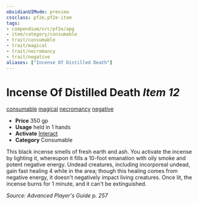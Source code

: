 ```yaml
---
obsidianUIMode: preview
cssclass: pf2e,pf2e-item
tags:
- compendium/src/pf2e/apg
- item/category/consumable
- trait/consumable
- trait/magical
- trait/necromancy
- trait/negative
aliases: ["Incense Of Distilled Death"]
---
```

# Incense Of Distilled Death *Item 12*  
[consumable](../../../Rules/traits/consumable.md)  [magical](../../../Rules/traits/magical.md)  [necromancy](../../../Rules/traits/necromancy.md)  [negative](../../../Rules/traits/negative.md)  

- **Price** 350 gp
- **Usage** held in 1 hands
- **Activate** [Interact](../../../Rules/actions/interact.md)
- **Category** Consumable

This black incense smells of fresh earth and ash. You activate the incense by lighting it, whereupon it fills a 10-foot emanation with oily smoke and potent negative energy. Undead creatures, including incorporeal undead, gain fast healing 4 while in the area; though this healing comes from negative energy, it doesn't negatively impact living creatures. Once lit, the incense burns for 1 minute, and it can't be extinguished.

*Source: Advanced Player's Guide p. 257*